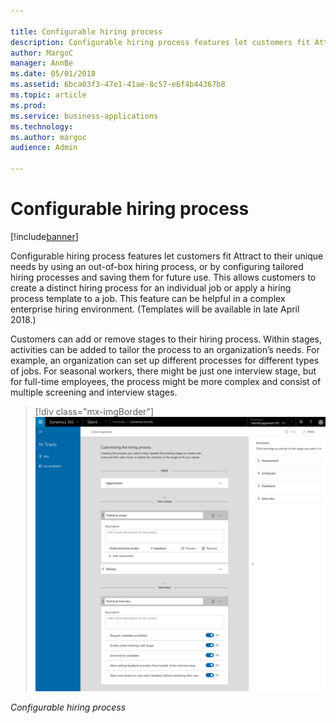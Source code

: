```yaml
---

title: Configurable hiring process
description: Configurable hiring process features let customers fit Attract to their unique needs by using an out-of-box hiring process, or by configuring tailored hiring processes and saving them for future use.
author: MargoC
manager: AnnBe
ms.date: 05/01/2018
ms.assetid: 6bca03f3-47e1-41ae-8c57-e6f4b44367b8
ms.topic: article
ms.prod: 
ms.service: business-applications
ms.technology: 
ms.author: margoc
audience: Admin

---
```

#  Configurable hiring process




[!include[banner](../../../includes/banner.md)]

Configurable hiring process features let customers fit Attract to their unique
needs by using an out-of-box hiring process, or by configuring tailored hiring
processes and saving them for future use. This allows customers to create a
distinct hiring process for an individual job or apply a hiring process template
to a job. This feature can be helpful in a complex enterprise hiring
environment. (Templates will be available in late April 2018.)

Customers can add or remove stages to their hiring process. Within stages,
activities can be added to tailor the process to an organization’s needs. For
example, an organization can set up different processes for different types of
jobs. For seasonal workers, there might be just one interview stage, but for
full-time employees, the process might be more complex and consist of multiple
screening and interview stages.

> [!div class="mx-imgBorder"] 
> ![A screenshot of the configurable hiring process](media/configurable-hiring-process-1.tif "A screenshot of the configurable hiring process")
<!-- Talent_Configurable hiring process_A.tif -->


*Configurable hiring process*
